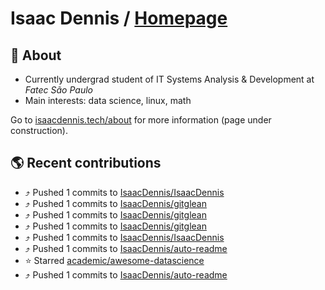 # Isaac Dennis / [Homepage](https://isaacdennis.tech/)
## :pencil: About
* Currently undergrad student of IT Systems Analysis & Development at _Fatec São Paulo_
* Main interests: data science, linux, math
  
Go to [isaacdennis.tech/about](https://isaacdennis.tech/about.html) for more information (page under construction).
## :earth_americas: Recent contributions

* ⤴️ Pushed 1 commits to [IsaacDennis/IsaacDennis](https://github.com/IsaacDennis/IsaacDennis)
* ⤴️ Pushed 1 commits to [IsaacDennis/gitglean](https://github.com/IsaacDennis/gitglean)
* ⤴️ Pushed 1 commits to [IsaacDennis/gitglean](https://github.com/IsaacDennis/gitglean)
* ⤴️ Pushed 1 commits to [IsaacDennis/gitglean](https://github.com/IsaacDennis/gitglean)
* ⤴️ Pushed 1 commits to [IsaacDennis/IsaacDennis](https://github.com/IsaacDennis/IsaacDennis)
* ⤴️ Pushed 1 commits to [IsaacDennis/auto-readme](https://github.com/IsaacDennis/auto-readme)
* ⭐ Starred [academic/awesome-datascience](https://github.com/academic/awesome-datascience)
* ⤴️ Pushed 1 commits to [IsaacDennis/auto-readme](https://github.com/IsaacDennis/auto-readme)
